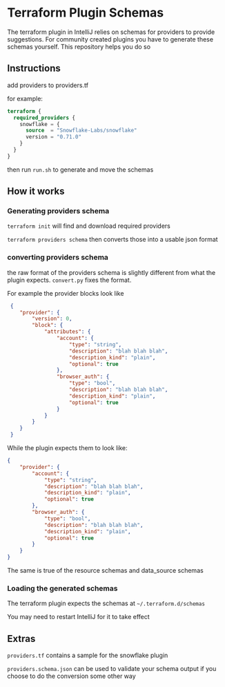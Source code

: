 # Terraform Plugin Schemas

The terraform plugin in IntelliJ relies on schemas for providers
to provide suggestions. For community created plugins you have to generate
these schemas yourself. This repository helps you do so

## Instructions

add providers to providers.tf

for example:

```terraform
terraform {
  required_providers {
    snowflake = {
      source  = "Snowflake-Labs/snowflake"
      version = "0.71.0"
    }
  }
}
```

then run `run.sh` to generate and move the schemas

## How it works

### Generating providers schema

`terraform init` will find and download required providers

`terraform providers schema` then converts those into a usable json format

### converting providers schema

the raw format of the providers schema is slightly different
from what the plugin expects. `convert.py` fixes the format.

For example the provider blocks look like

```json
 {
    "provider": {
        "version": 0,
        "block": {
            "attributes": {
                "account": {
                    "type": "string",
                    "description": "blah blah blah",
                    "description_kind": "plain",
                    "optional": true
                },
                "browser_auth": {
                    "type": "bool",
                    "description": "blah blah blah",
                    "description_kind": "plain",
                    "optional": true
                }
            }
        }
    }
 }
```

While the plugin expects them to look like:

```json
{
    "provider": {
        "account": {
            "type": "string",
            "description": "blah blah blah",
            "description_kind": "plain",
            "optional": true
        },
        "browser_auth": {
            "type": "bool",
            "description": "blah blah blah",
            "description_kind": "plain",
            "optional": true
        }
    }
}
```

The same is true of the resource schemas and data_source schemas

### Loading the generated schemas

The terraform plugin expects the schemas at `~/.terraform.d/schemas`

You may need to restart IntelliJ for it to take effect

## Extras

`providers.tf` contains a sample for the snowflake plugin

`providers.schema.json` can be used to validate your schema output if you choose to do the conversion some other way

